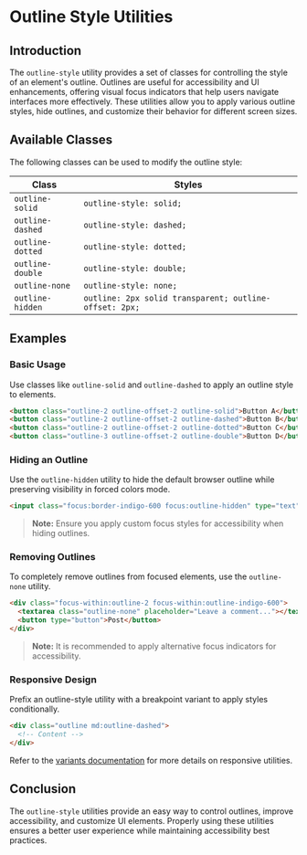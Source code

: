 # Outline Style Utilities

## Introduction
The `outline-style` utility provides a set of classes for controlling the style of an element's outline. Outlines are useful for accessibility and UI enhancements, offering visual focus indicators that help users navigate interfaces more effectively. These utilities allow you to apply various outline styles, hide outlines, and customize their behavior for different screen sizes.

## Available Classes
The following classes can be used to modify the outline style:

| Class | Styles |
|--------|---------------------------|
| `outline-solid` | `outline-style: solid;` |
| `outline-dashed` | `outline-style: dashed;` |
| `outline-dotted` | `outline-style: dotted;` |
| `outline-double` | `outline-style: double;` |
| `outline-none` | `outline-style: none;` |
| `outline-hidden` | `outline: 2px solid transparent; outline-offset: 2px;` |

## Examples
### Basic Usage
Use classes like `outline-solid` and `outline-dashed` to apply an outline style to elements.

```html
<button class="outline-2 outline-offset-2 outline-solid">Button A</button>
<button class="outline-2 outline-offset-2 outline-dashed">Button B</button>
<button class="outline-2 outline-offset-2 outline-dotted">Button C</button>
<button class="outline-3 outline-offset-2 outline-double">Button D</button>
```

### Hiding an Outline
Use the `outline-hidden` utility to hide the default browser outline while preserving visibility in forced colors mode.

```html
<input class="focus:border-indigo-600 focus:outline-hidden" type="text" />
```
> **Note:** Ensure you apply custom focus styles for accessibility when hiding outlines.

### Removing Outlines
To completely remove outlines from focused elements, use the `outline-none` utility.

```html
<div class="focus-within:outline-2 focus-within:outline-indigo-600">
  <textarea class="outline-none" placeholder="Leave a comment..."></textarea>
  <button type="button">Post</button>
</div>
```
> **Note:** It is recommended to apply alternative focus indicators for accessibility.

### Responsive Design
Prefix an outline-style utility with a breakpoint variant to apply styles conditionally.

```html
<div class="outline md:outline-dashed">
  <!-- Content -->
</div>
```
Refer to the [variants documentation](#) for more details on responsive utilities.

## Conclusion
The `outline-style` utilities provide an easy way to control outlines, improve accessibility, and customize UI elements. Properly using these utilities ensures a better user experience while maintaining accessibility best practices.

